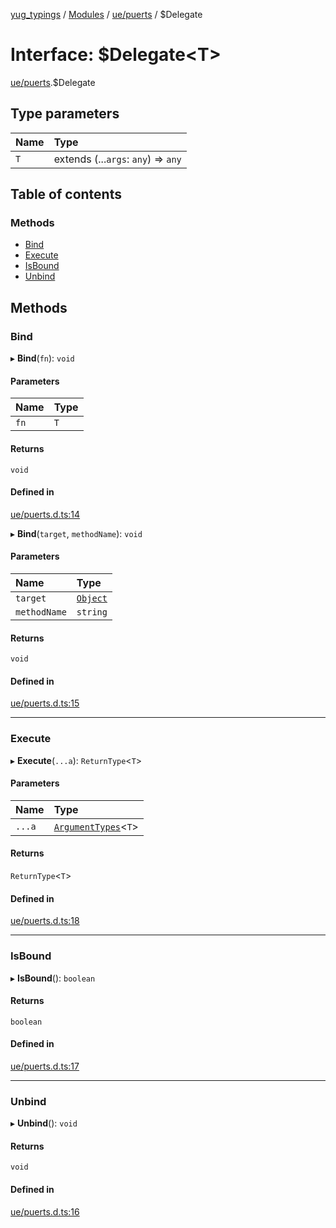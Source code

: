 [yug_typings](../README.md) / [Modules](../modules.md) / [ue/puerts](../modules/ue_puerts.md) / $Delegate

# Interface: $Delegate<T\>

[ue/puerts](../modules/ue_puerts.md).$Delegate

## Type parameters

| Name | Type |
| :------ | :------ |
| `T` | extends (...`args`: `any`) => `any` |

## Table of contents

### Methods

- [Bind](ue_puerts._Delegate.md#bind)
- [Execute](ue_puerts._Delegate.md#execute)
- [IsBound](ue_puerts._Delegate.md#isbound)
- [Unbind](ue_puerts._Delegate.md#unbind)

## Methods

### Bind

▸ **Bind**(`fn`): `void`

#### Parameters

| Name | Type |
| :------ | :------ |
| `fn` | `T` |

#### Returns

`void`

#### Defined in

[ue/puerts.d.ts:14](https://github.com/YugMetaverse/yug_typings/blob/b7d9b19/ue/puerts.d.ts#L14)

▸ **Bind**(`target`, `methodName`): `void`

#### Parameters

| Name | Type |
| :------ | :------ |
| `target` | [`Object`](../classes/ue_ue.Object.md) |
| `methodName` | `string` |

#### Returns

`void`

#### Defined in

[ue/puerts.d.ts:15](https://github.com/YugMetaverse/yug_typings/blob/b7d9b19/ue/puerts.d.ts#L15)

___

### Execute

▸ **Execute**(`...a`): `ReturnType`<`T`\>

#### Parameters

| Name | Type |
| :------ | :------ |
| `...a` | [`ArgumentTypes`](../modules/ue_puerts.md#argumenttypes)<`T`\> |

#### Returns

`ReturnType`<`T`\>

#### Defined in

[ue/puerts.d.ts:18](https://github.com/YugMetaverse/yug_typings/blob/b7d9b19/ue/puerts.d.ts#L18)

___

### IsBound

▸ **IsBound**(): `boolean`

#### Returns

`boolean`

#### Defined in

[ue/puerts.d.ts:17](https://github.com/YugMetaverse/yug_typings/blob/b7d9b19/ue/puerts.d.ts#L17)

___

### Unbind

▸ **Unbind**(): `void`

#### Returns

`void`

#### Defined in

[ue/puerts.d.ts:16](https://github.com/YugMetaverse/yug_typings/blob/b7d9b19/ue/puerts.d.ts#L16)
